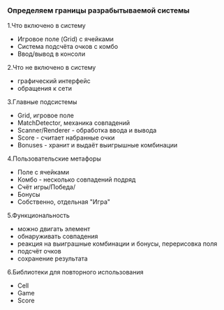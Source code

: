 ### Определяем границы разрабытываемой системы

1.Что включено в систему
- Игровое поле (Grid) с ячейками
- Система подсчёта очков с комбо
- Ввод/вывод в консоли


2.Что не включено в систему
- графический интерфейс
- обращения к сети

3.Главные подсистемы 
- Grid, игровое поле
- MatchDetector, механика совпадений
- Scanner/Renderer - обработка ввода и вывода
- Score - считает набранные очки
- Bonuses - хранит и выдаёт выигрышные комбинации

4.Пользовательские метафоры
- Поле с ячейками
- Комбо - несколько совпадений подряд
- Счёт игры/Победа/
- Бонусы 
- Собственно, отдельная "Игра"

5.Функциональность
- можно двигать элемент
- обнаруживать совпадения
- реакция на выиграшные комбинации и бонусы, перерисовка поля
- подсчёт очков
- сохранение результата

6.Библиотеки для повторного использования 
- Cell 
- Game
- Score
